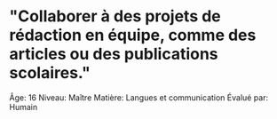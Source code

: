 # "Collaborer à des projets de rédaction en équipe, comme des articles ou des publications scolaires."

Âge: 16
Niveau: Maître
Matière: Langues et communication
Évalué par: Humain